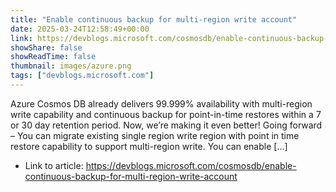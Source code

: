 ```yaml
---
title: "Enable continuous backup for multi-region write account"
date: 2025-03-24T12:58:49+00:00
link: https://devblogs.microsoft.com/cosmosdb/enable-continuous-backup-for-multi-region-write-account
showShare: false
showReadTime: false
thumbnail: images/azure.png
tags: ["devblogs.microsoft.com"]
---
```

Azure Cosmos DB already delivers 99.999% availability with multi-region write capability and continuous backup for point-in-time restores within a 7 or 30 day retention period. Now, we’re making it even better! Going forward – You can migrate existing single region write region with point in time restore capability to support multi-region write. You can enable […]

- Link to article: https://devblogs.microsoft.com/cosmosdb/enable-continuous-backup-for-multi-region-write-account